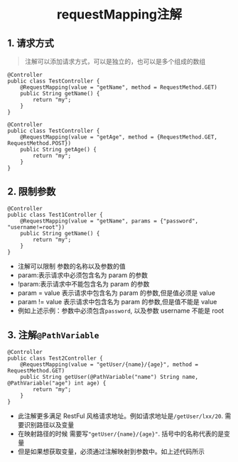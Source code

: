 <h1 align = "center">requestMapping注解</h1>

## 1. 请求方式

> 注解可以添加请求方式，可以是独立的，也可以是多个组成的数组

```shell
@Controller
public class TestController {
    @RequestMapping(value = "getName", method = RequestMethod.GET)
    public String getName() {
        return "my";
    }
}
```

```shell
@Controller
public class TestController {
    @RequestMapping(value = "getAge", method = {RequestMethod.GET, RequestMethod.POST})
    public String getAge() {
        return "my";
    }
}
```

## 2. 限制参数

```shell
@Controller
public class Test1Controller {
    @RequestMapping(value = "getName", params = {"password", "username!=root"})
    public String getName() {
        return "my";
    }
}
```

- 注解可以限制 参数的名称以及参数的值
- param:表示请求中必须包含名为 param 的参数
- !param:表示请求中不能包含名为 param 的参数
- param = value 表示请求中包含名为 param 的参数,但是值必须是 value
- param != value 表示请求中包含名为 param 的参数,但是值不能是 value
- 例如上述示例：参数中必须包含`password`, 以及参数 username 不能是 root

## 3. 注解`@PathVariable`

```shell
@Controller
public class Test2Controller {
    @RequestMapping(value = "getUser/{name}/{age}", method = RequestMethod.GET)
    public String getUser(@PathVariable("name") String name, @PathVariable("age") int age) {
        return "my";
    }
}
```

- 此注解更多满足 RestFul 风格请求地址。例如请求地址是`/getUser/lxx/20`. 需要识别路径以及变量
- 在映射路径的时候 需要写`"getUser/{name}/{age}"`. 括号中的名称代表的是变量
- 但是如果想获取变量，必须通过注解映射到参数中。如上述代码所示
